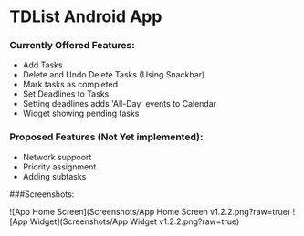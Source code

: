 # TDList Android App

### Currently Offered Features:
* Add Tasks
* Delete and Undo Delete Tasks (Using Snackbar)
* Mark tasks as completed
* Set Deadlines to Tasks
* Setting deadlines adds 'All-Day' events to Calendar
* Widget showing pending tasks

### Proposed Features (Not Yet implemented):
* Network suppoort
* Priority assignment
* Adding subtasks

###Screenshots:

![App Home Screen](Screenshots/App Home Screen v1.2.2.png?raw=true)
![App Widget](Screenshots/App Widget v1.2.2.png?raw=true)
